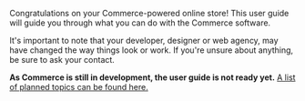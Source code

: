 Congratulations on your Commerce-powered online store! This user guide will guide you through what you can do with the Commerce software. 

It's important to note that your developer, designer or web agency, may have changed the way things look or work. If you're unsure about anything, be sure to ask your contact. 


**As Commerce is still in development, the user guide is not ready yet.** [A list of planned topics can be found here.](https://github.com/modmore/docs/issues/19)

